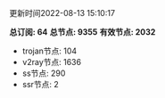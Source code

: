更新时间2022-08-13 15:10:17

**总订阅: 64**
**总节点: 9355**
**有效节点: 2032**
- trojan节点: 104
- v2ray节点: 1636
- ss节点: 290
- ssr节点: 2
